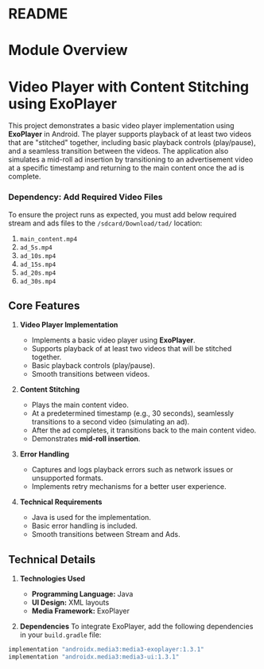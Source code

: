 # README #

# **Module Overview**

# Video Player with Content Stitching using ExoPlayer

This project demonstrates a basic video player implementation using **ExoPlayer** in Android. The player supports playback of at least two videos that are "stitched" together, including basic playback controls (play/pause), and a seamless transition between the videos. The application also simulates a mid-roll ad insertion by transitioning to an advertisement video at a specific timestamp and returning to the main content once the ad is complete.

### Dependency: Add Required Video Files

To ensure the project runs as expected, you must add below required stream and ads files to the `/sdcard/Download/tad/` location:

1. `main_content.mp4`
2. `ad_5s.mp4`
3. `ad_10s.mp4`
4. `ad_15s.mp4`
5. `ad_20s.mp4`
6. `ad_30s.mp4`

## Core Features

1. **Video Player Implementation**
    - Implements a basic video player using **ExoPlayer**.
    - Supports playback of at least two videos that will be stitched together.
    - Basic playback controls (play/pause).
    - Smooth transitions between videos.

2. **Content Stitching**
    - Plays the main content video.
    - At a predetermined timestamp (e.g., 30 seconds), seamlessly transitions to a second video (simulating an ad).
    - After the ad completes, it transitions back to the main content video.
    - Demonstrates **mid-roll insertion**.

3. **Error Handling**
    - Captures and logs playback errors such as network issues or unsupported formats.
    - Implements retry mechanisms for a better user experience.

4. **Technical Requirements**
    - Java is used for the implementation.
    - Basic error handling is included.
    - Smooth transitions between Stream and Ads.

## Technical Details

1. **Technologies Used**
    - **Programming Language:** Java
    - **UI Design:** XML layouts
    - **Media Framework:** ExoPlayer

2. **Dependencies**
To integrate ExoPlayer, add the following dependencies in your `build.gradle` file:
```gradle
implementation "androidx.media3:media3-exoplayer:1.3.1"
implementation "androidx.media3:media3-ui:1.3.1"


